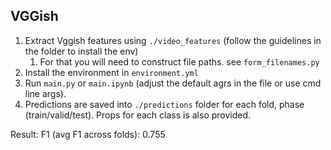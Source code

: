 ## VGGish

1. Extract Vggish features using `./video_features` (follow the guidelines in the folder to install the env)
    1. For that you will need to construct file paths. see `form_filenames.py`
2. Install the environment in `environment.yml`
3. Run `main.py` or `main.ipynb` (adjust the default agrs in the file or use cmd line args).
4. Predictions are saved into `./predictions` folder for each fold, phase (train/valid/test). Props for each class is also provided.

Result: F1 (avg F1 across folds): 0.755
